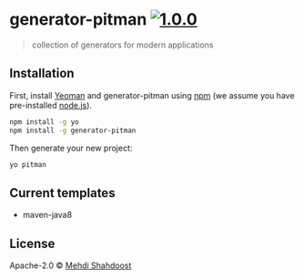 # generator-pitman [![1.0.0][npm-image]][npm-url]

> collection of generators for modern applications

## Installation

First, install [Yeoman](http://yeoman.io) and generator-pitman using [npm](https://www.npmjs.com/) (we assume you have pre-installed [node.js](https://nodejs.org/)).

```bash
npm install -g yo
npm install -g generator-pitman
```

Then generate your new project:

```bash
yo pitman
```

## Current templates

 * maven-java8

## License

Apache-2.0 © [Mehdi Shahdoost]()


[npm-image]: https://badge.fury.io/js/generator-pitman.svg
[npm-url]: https://npmjs.org/package/generator-pitman
[travis-image]: https://travis-ci.com/mehdishahdoost/generator-pitman.svg?branch=master
[travis-url]: https://travis-ci.com/mehdishahdoost/generator-pitman
[daviddm-image]: https://david-dm.org/mehdishahdoost/generator-pitman.svg?theme=shields.io
[daviddm-url]: https://david-dm.org/mehdishahdoost/generator-pitman
[coveralls-image]: https://coveralls.io/repos/mehdishahdoost/generator-pitman/badge.svg
[coveralls-url]: https://coveralls.io/r/mehdishahdoost/generator-pitman
